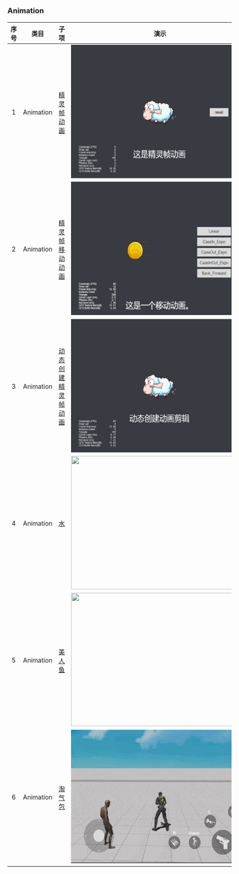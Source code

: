 ### Animation
| 序号 | 类目 | 子项  | 演示 |
| :---: | :---: | :---: | :---: |
| 1 | Animation | [精灵帧动画](https://gitee.com/yeshao2069/cocos-creator-how-to-use/tree/v3.6.x/proj/Animation/Creator3.6.0_2D_SpriteFrameAnimation)  | <div align=center><img src="../../gif/202203/2022030211.gif" width="400" height="300" /></div> |
| 2 | Animation | [精灵帧移动动画](https://gitee.com/yeshao2069/cocos-creator-how-to-use/tree/v3.6.x/proj/Animation/Creator3.6.0_2D_SpriteMoveAnimation)  | <div align=center><img src="../../gif/202203/2022030212.gif" width="400" height="300" /></div> |
| 3 | Animation | [动态创建精灵帧动画](https://gitee.com/yeshao2069/cocos-creator-how-to-use/tree/v3.6.x/proj/Animation/Creator3.6.0_2D_CreateAnimationClip)  | <div align=center><img src="../../gif/202203/2022030213.gif" width="400" height="300" /> </div> |
| 4 | Animation | [水](https://gitee.com/yeshao2069/cocos-creator-how-to-use/tree/v3.6.x/proj/Animation/Creator3.6.0_2D_AnimationWater)  | <div align=center><img src="../../gif/202205/2022052201.gif" width="400" height="300" /> </div> |
| 5 | Animation | [美人鱼](https://gitee.com/yeshao2069/cocos-creator-how-to-use/tree/v3.6.x/proj/Animation/Creator3.6.0_2D_AnimationFish)  | <div align=center><img src="../../gif/202205/2022052202.gif" width="400" height="300" /> </div> |
| 6 | Animation | [淘气包](https://gitee.com/yeshao2069/cocos-creator-how-to-use/tree/v3.6.x/proj/Animation/Creator3.6.0_3D_MsAmoy) | <div align=center><img src="../../gif/202209/2022091401.gif" width="400" height="300" /> </div> |